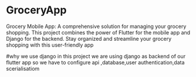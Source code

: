# GroceryApp
Grocery Mobile App: A comprehensive solution for managing your grocery shopping. This project combines the power of Flutter for the mobile app and Django for the backend. Stay organized and streamline your grocery shopping with this user-friendly app

#why we use django 
in this project we are using django as backend of our flutter app so we have to configure api ,database,user authentication,data scerialisatiom
